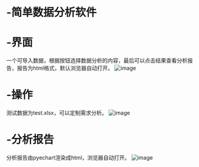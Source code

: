 # -简单数据分析软件

# -界面
一个可导入数据，根据按钮选择数据分析的内容，最后可以点击结果查看分析报告，报告为html格式，默认浏览器自动打开。
![image](https://raw.githubusercontent.com/wiki/nejinn/simple_stats/1.jpg)

# -操作
测试数据为test.xlsx，可以定制需求分析。
![image](https://raw.githubusercontent.com/wiki/nejinn/simple_stats/2.png)

# -分析报告
分析报告由pyechart渲染成html，浏览器自动打开。
![image](https://raw.githubusercontent.com/wiki/nejinn/simple_stats/3.jpg)

